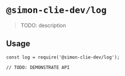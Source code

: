 # `@simon-clie-dev/log`

> TODO: description

## Usage

```
const log = require('@simon-clie-dev/log');

// TODO: DEMONSTRATE API
```
